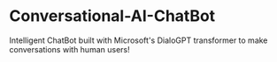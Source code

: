 # Conversational-AI-ChatBot
Intelligent ChatBot built with Microsoft's DialoGPT transformer to make conversations with human users!
